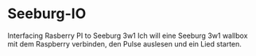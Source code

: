 # Seeburg-IO
Interfacing Rasberry PI to Seeburg 3w1
Ich will eine Seeburg 3w1 wallbox mit dem Raspberry verbinden, den Pulse auslesen und ein Lied starten.
